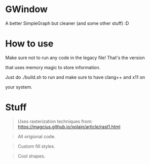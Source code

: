 # GWindow
A better SimpleGraph but cleaner (and some other stuff) :D
# How to use
Make sure not to run any code in the legacy file! That's the version

that uses memory magic to store information.

Just do ./build.sh to run and make sure to have clang++ and x11 on

your system.
# Stuff
> Uses rasterization techniques from: https://magcius.github.io/xplain/article/rast1.html

> All origional code.

> Custom fill styles.

> Cool shapes.
